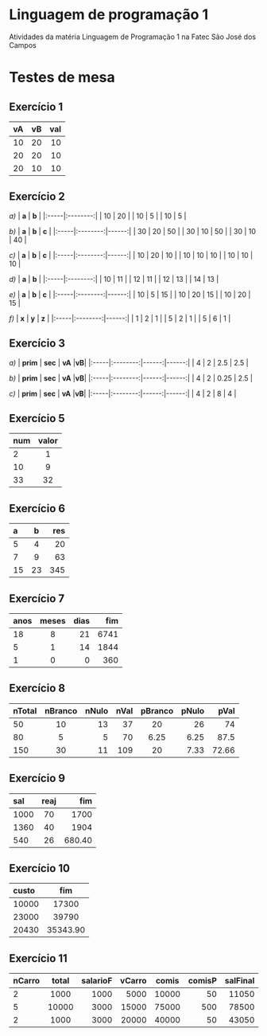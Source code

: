 # Linguagem de programação 1
Atividades da matéria Linguagem de Programação 1 na Fatec São José dos Campos

# Testes de mesa

## Exercício 1

| **vA** |  **vB**  | **val** |
|:-----|:--------:|------:|
| 10   | 20 |  10 |
| 20   | 20 |  10 |
| 20   | 10 |  10 |


## Exercício 2

_a)_
| **a** |  **b**  |
|:-----|:--------:|
| 10   | 20 |
| 10   | 5 |
| 10   | 5 |

_b)_
| **a** |  **b**  | **c** |
|:-----|:--------:|------:|
| 30   | 20 |  50 |
| 30   | 10 |  50 |
| 30  | 10 |  40 |

_c)_
| **a** |  **b**  | **c** |
|:-----|:--------:|------:|
| 10   | 20 |  10 |
| 10   | 10 |  10 |
| 10   | 10 |  10 |

_d)_
| **a** |  **b**  |
|:-----|:--------:|
| 10   | 11 |
| 12   | 11 |
| 12   | 13 |
| 14   | 13 |

_e)_
| **a** |  **b**  | **c** |
|:-----|:--------:|------:|
| 10   | 5 |  15 |
| 10   | 20 |  15 |
| 10   | 20 |  15 |

_f)_
| **x** |  **y**  | **z** |
|:-----|:--------:|------:|
| 1   | 2 |  1 |
| 5   | 2 |  1 |
| 5   | 6 |  1 |


## Exercício 3

_a)_
| **prim** |  **sec**  | **vA** |**vB**|
|:-----|:--------:|------:|------:|
| 4   | 2 |  2.5 | 2.5 |


_b)_
| **prim** |  **sec**  | **vA** |**vB**|
|:-----|:--------:|------:|------:|
| 4   | 2 |  0.25 | 2.5 |

_c)_
| **prim** |  **sec**  | **vA** |**vB**|
|:-----|:--------:|------:|------:|
| 4   | 2 |  8 | 4 |


## Exercício 5

| **num** |  **valor**  |
|:-----|:--------:|
| 2   | 1 |
| 10   | 9 |
| 33   | 32 |

## Exercício 6

| **a** |  **b**  | **res** |
|:-----|:--------:|------:|
| 5   | 4 |  20 |
| 7   | 9 |  63 |
| 15   | 23 |  345 |

## Exercício 7

| **anos** |  **meses**  | **dias** | **fim**|
|:-----|:--------:|------:|------:|
| 18   | 8 |  21 | 6741 |
| 5   | 1 |  14 | 1844 |
| 1   | 0 |  0 | 360 |

## Exercício 8

| **nTotal** |  **nBranco**  | **nNulo** | **nVal**|  **pBranco**  | **pNulo** | **pVal**|
|:-----|:--------:|------:|------:|:--------:|------:|------:|
| 50   | 10 |  13 | 37 | 20 |  26 | 74 |
| 80   | 5 |  5 | 70 | 6.25 |  6.25 | 87.5 |
| 150   | 30 |  11 | 109 | 20 |  7.33 | 72.66 |

## Exercício 9

| **sal** |  **reaj**  | **fim** |
|:-----|:--------:|------:|
| 1000   | 70 |  1700 |
| 1360   | 40 |  1904 |
| 540   | 26 |  680.40 |


## Exercício 10

| **custo** |  **fim**  |
|:-----|:--------:|
| 10000   | 17300 |
| 23000   | 39790 |
| 20430   | 35343.90 |


## Exercício 11

| **nCarro** |  **total**  | **salarioF** | **vCarro**|  **comis**  | **comisP** | **salFinal**|
|:-----|:--------:|------:|------:|:--------:|------:|------:|
| 2   | 1000 |  1000 | 5000 | 10000 |  50 | 11050 |
| 5   | 10000 |  3000 | 15000 | 75000 |  500 | 78500 |
| 2   | 1000 |  3000 | 20000 | 40000 |  50 | 43050 |
